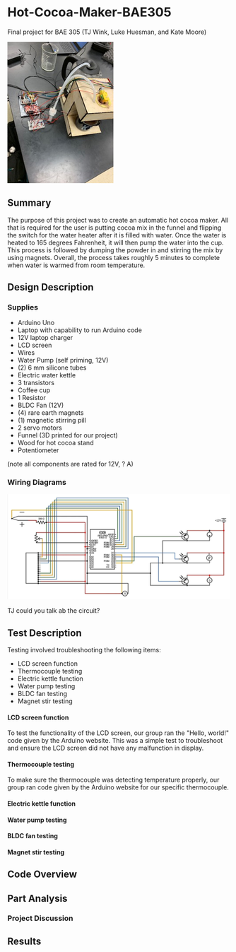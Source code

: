 # Hot-Cocoa-Maker-BAE305
Final project for BAE 305 (TJ Wink, Luke Huesman, and Kate Moore)


![Full_Cocoa_Pic](Full_Cocoa_Pic.jpg)


## Summary

The purpose of this project was to create an automatic hot cocoa maker. All that is required for the user is putting cocoa mix in the funnel and flipping the switch for the water heater after it is filled with water. Once the water is heated to 165 degrees Fahrenheit, it will then pump the water into the cup. This process is followed by dumping the powder in and stirring the mix by using magnets. Overall, the process takes roughly 5 minutes to complete when water is warmed from room temperature. 


## Design Description

### Supplies

- Arduino Uno
- Laptop with capability to run Arduino code
- 12V laptop charger
- LCD screen
- Wires
- Water Pump (self priming, 12V)
- (2) 6 mm silicone tubes
- Electric water kettle
- 3 transistors
- Coffee cup
- 1 Resistor
- BLDC Fan (12V)
- (4) rare earth magnets
- (1) magnetic stirring pill
- 2 servo motors
- Funnel (3D printed for our project)
- Wood for hot cocoa stand
- Potentiometer

(note all components are rated for 12V, ? A)

### Wiring Diagrams

![coco_circuit](coco_circuit.png)

TJ could you talk ab the circuit?

## Test Description

Testing involved troubleshooting the following items:
- LCD screen function
- Thermocouple testing
- Electric kettle function
- Water pump testing
- BLDC fan testing
- Magnet stir testing

#### **LCD screen function**

To test the functionality of the LCD screen, our group ran the "Hello, world!" code given by the Arduino website. This was a simple test to troubleshoot and ensure the LCD screen did not have any malfunction in display. 

#### **Thermocouple testing**

To make sure the thermocouple was detecting temperature properly, our group ran code given by the Arduino website for our specific thermocouple. 

#### **Electric kettle function**



#### **Water pump testing**



#### **BLDC fan testing**



#### **Magnet stir testing**


## Code Overview

## Part Analysis

### Project Discussion

## Results
